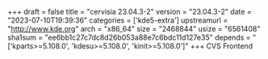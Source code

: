 +++
draft = false
title = "cervisia 23.04.3-2"
version = "23.04.3-2"
date = "2023-07-10T19:39:36"
categories = ['kde5-extra']
upstreamurl = "http://www.kde.org"
arch = "x86_64"
size = "2468844"
usize = "6561408"
sha1sum = "ee6bb1c27c7dc8d26b053a88e7c6bdc11d127e35"
depends = "['kparts>=5.108.0', 'kdesu>=5.108.0', 'kinit>=5.108.0']"
+++
CVS Frontend